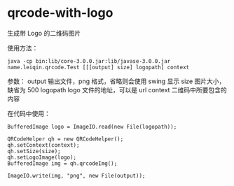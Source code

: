 qrcode-with-logo
===============

生成带 Logo 的二维码图片

使用方法：

	java -cp bin:lib/core-3.0.0.jar:lib/javase-3.0.0.jar name.leiqin.qrcode.Test [[[output] size] logopath] context

参数：
	output     输出文件，png 格式，省略则会使用 swing 显示
	size       图片大小，缺省为 500
	logopath   logo 文件的地址，可以是 url
	context    二维码中所要包含的内容

在代码中使用：

	BufferedImage logo = ImageIO.read(new File(logopath));

	QRCodeHelper qh = new QRCodeHelper();
	qh.setContext(context);
	qh.setSize(size);
	qh.setLogoImage(logo);
	BufferedImage img = qh.qrcodeImg();

	ImageIO.write(img, "png", new File(output));
